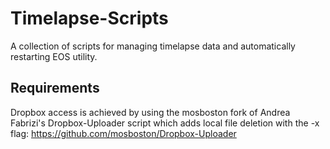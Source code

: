 Timelapse-Scripts
=================

A collection of scripts for managing timelapse data and automatically restarting EOS utility.

Requirements
------------
Dropbox access is achieved by using the mosboston fork of Andrea Fabrizi's Dropbox-Uploader script which adds local file deletion with the -x flag:
https://github.com/mosboston/Dropbox-Uploader
